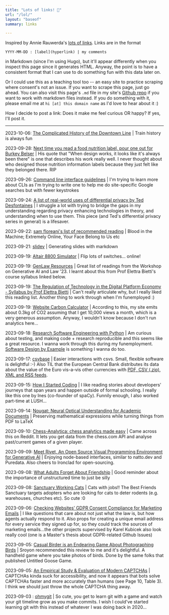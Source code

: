 ```yaml
---
title: "Lots of links! 🔗"
url: "/lol/"
layout: "baseof"
summary: links

---
```

Inspired by Annie Rauwerda's [lots of links](https://annierau.com/LOL-lots-of-links). Links are in the format 
```
YYYY-MM-DD : [label](hyperlink) | my comments
```
in Markdown (since I'm using Hugo), but it'll appear differently when you inspect this page since it generates HTML. Anyway, the point is to have a consistent format that I can use to do something fun with this data later on. 

Or I could use this as a teaching tool too -- an easy site to practice scraping where consent's not an issue. If you want to scrape this page, just go ahead. You can also visit this page's `.md` file in my site's [Github repo](https://github.com/nondescryptid/nondescryptid.github.io) if you want to work with markdown files instead. If you do something with it, please email me at `hi [at] this domain name` as I'd love to hear about it :) 

How I decide to post a link: Does it make me feel curious OR happy? If yes, I'll post it. 

---
2023-10-06: [The Complicated History of the Downtown Line](https://www.youtube.com/watch?v=3mw_RZwM2Zs) | Train history is always fun 

2023-09-28: [Next time you read a food nutrition label, pour one out for Burkey Belser](https://www.npr.org/2023/09/28/1202113376/next-time-you-read-a-food-nutrition-label-pour-one-out-for-burkey-belser) | His quote that "When design works, it looks like it's always been there" is one that describes his work really well. I never thought about who designed those nutrition information labels because they just felt like they belonged there. RIP

2023-09-26: [Command line interface guidelines](https://clig.dev/) | I'm trying to learn more about CLIs as I'm trying to write one to help me do site-specific Google searches but with fewer keystrokes

2023-09-24: [A list of real-world uses of differential privacy by Ted Desfontaines](https://desfontain.es/privacy/real-world-differential-privacy.html) | I struggle a lot with trying to bridge the gaps in my understanding regarding privacy enhancing technologies in theory, and understanding when to use them. This piece (and Ted's differential privacy series in general) is a lifesaver.

2023-09-22: [sam floreani's list of recommended reading](https://hachyderm.io/@floreani/111107335349498915) | Blood in the Machine; Extremely Online, Your Face Belong to Us etc 

2023-09-21: [slidev](https://sli.dev/) | Generating slides with markdown 

2023-09-19: [Altair 8800 Simulator](https://s2js.com/altair/sim.html) | Flip lots of switches... online! 

2023-09-19: [GenLaw Resources](https://genlaw.github.io/resources.html) | Great list of readings from the Workshop on Generative AI and Law '23. I learnt about this from Prof Elettra Bietti's course syllabus linked below.

2023-09-19: [The Regulation of Technology in the Digital Platform Economy - Syllabus by Prof Elettra Bietti](https://www.elettrabietti.com/syllabi/the-regulation-of-technology-in-the-digital-platform-economy) | Can't really articulate why, but I really liked this reading list. Another thing to work through when I'm funemployed :) 

2023-09-19: [Website Carbon Calculator](https://www.websitecarbon.com/) | According to this, my site emits about 0.3kg of CO2 assuming that I get 10,000 views a month, which is a very generous assumption. Anyway, I wouldn't know because I don't run analytics here...

2023-09-18: [Research Software Engineering with Python](https://merely-useful.tech/py-rse/index.html) | Am curious about testing, and making code + research reproducible and this seems like a great resource. I wanna work through this during my funemployment. [Software Design by Example](https://third-bit.com/sdxjs/introduction/) is something I wanna do too. 

2023-09-17: [csvbase](https://csvbase.com/blog/5) | Easier interactions with csvs. Small, flexible software is delightful :-) Also TIL that the European Central Bank distributes its data about the value of the Euro vis-a-vis other currencies with [PDF, CSV (.zip), XML and RSS feeds](https://www.ecb.europa.eu/stats/policy_and_exchange_rates/euro_reference_exchange_rates/html/index.en.html).

2023-09-15: [How I Started Coding](https://ines.io/blog/how-i-started-coding/) | I like reading stories about developers' journeys that span years and happen outside of formal schooling. I really like this one by Ines (co-founder of spaCy). Funnily enough, I also worked part-time at LUSH...

2023-09-14: [Nougat: Neural Optical Understanding for Academic Documents](https://facebookresearch.github.io/nougat/) | Preserving mathematical expressions while turning things from PDF to LaTeX 

2023-09-10: [Chess-Analytica: chess analytics made easy](https://pypi.org/project/chess-analytica) | Came across this on Reddit. It lets you get data from the chess.com API and analyse past/current games of a given player. 

2023-09-09: [Meet Rivet, An Open Source Visual Programming Environment for Generative AI](https://ironcladapp.com/blog/meet-rivet/) | Enjoying node-based interfaces, similar to natto.dev and Puredata. Also cheers to Ironclad for open-sourcing.

2023-09-08: [What Adults Forget About Friendship](https://www.theatlantic.com/family/archive/2023/08/childhood-friendship-benefits-play/675158/) | Good reminder about the importance of unstructured time to just be silly

2023-09-08: [Sanctuary Working Cats](https://bestfriends.org/adopt-and-foster/adopt-our-sanctuary/sanctuary-working-cats) | Cats with jobs!! The Best Friends Sanctuary targets adopters who are looking for cats to deter rodents (e.g. warehouses, churches etc). So cute :0 

2023-09-06: [Checking Websites’ GDPR Consent Compliance for Marketing Emails](https://karelkubicek.github.io/post/reg-pets) | I like questions that care about not just what the law is, but how agents actually respond to it. Also props for creating a unique email address for every service they signed up for, so they could track the sources of marketing emails...the other projects supervised by Karel Kubicek also look really cool (one is a Master's thesis about GDPR-related Github Issues)

2023-09-05: [Casual Birder is an Endearing Game About Photographing Birds](https://casualphotophile.com/2023/07/26/casual-birder-a-video-game-about-photographing-birds/) |  Sroyon recommended this review to me and it's delightful. A handheld game where you take photos of birds. Done by the same folks that published Untitled Goose Game.  

2023-09-05: [An Empirical Study & Evaluation of Modern CAPTCHAs](https://arxiv.org/abs/2307.12108) | CAPTCHAs kinda suck for accessibility, and now it appears that bots solve CAPTCHAs faster and more accurately than humans (see Page 10, Table 3). I think we should just throw the whole CAPTCHA thing away.

2023-09-03 : [ohmygit](https://ohmygit.org/) | So cute, you get to learn git with a game and watch your git timeline grow as you make commits. I wish I could've started learning git with this instead of whatever I was doing back in 2020... 